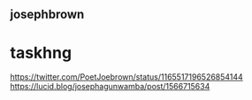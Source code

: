 ## josephbrown

# taskhng

https://twitter.com/PoetJoebrown/status/1165517196526854144
https://lucid.blog/josephagunwamba/post/1566715634
